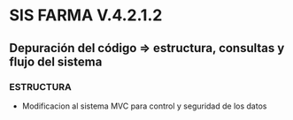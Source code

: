 # SIS FARMA V.4.2.1.2

## Depuración del código => estructura, consultas y flujo del sistema

### ESTRUCTURA

- Modificacion al sistema MVC para control y seguridad de los datos